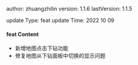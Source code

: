 author:       zhuangzhilin
version:      1.1.6
lastVersion:  1.1.5

update Type:  feat
update Time:  2022 10 09

#### feat Content
- 新增地图点击下钻功能
- 修复地图从下钻面板中切换的显示问题


